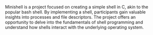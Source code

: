 Minishell is a project focused on creating a simple shell in C, akin to the popular bash shell. By implementing a shell, participants gain valuable insights into processes and file descriptors. The project offers an opportunity to delve into the fundamentals of shell programming and understand how shells interact with the underlying operating system.

